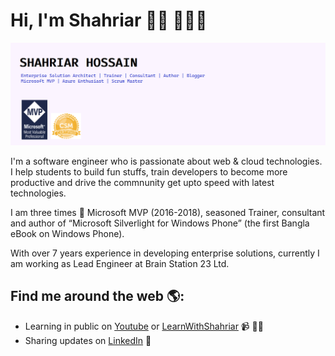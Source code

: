 # Hi, I'm Shahriar 👋🏾 👩🏾‍💻

<img src="https://raw.githubusercontent.com/shahriarhossain/shahriarhossain/master/github-header-image-shahriar.png" alt="Banner that says Shahriar Hossain - Enterprise Solution Architect | Trainer | Consultant | Author | Blogger | Microsoft MVP | Azure Enthusiast | Scrum Master ">

I'm a software engineer who is passionate about web & cloud technologies. I help students to build fun stuffs, train developers to become more productive and drive the commnunity get upto speed with latest technologies.

I am three times 🌟 Microsoft MVP (2016-2018), seasoned Trainer, consultant and author of “Microsoft Silverlight for Windows Phone” (the first Bangla eBook on Windows Phone).

With over 7 years experience in developing enterprise solutions, currently I am working as Lead Engineer at Brain Station 23 Ltd.


## Find me around the web 🌎:
- Learning in public on <a href="https://www.youtube.com/goforshahriar">Youtube</a> or <a href="https://www.learnwithshahriar.wordpress.com">LearnWithShahriar</a> 📹 ✍🏾
- Sharing updates on <a href="https://www.linkedin.com/in/shahriarhossain/">LinkedIn</a> 💼
